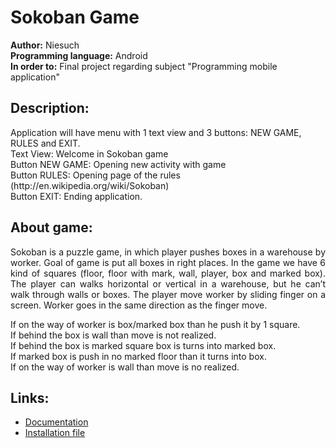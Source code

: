 # Sokoban Game
<b>Author:</b> Niesuch <br />
<b>Programming language:</b> Android <br />
<b>In order to:</b> Final project regarding subject "Programming mobile application" <br />

## Description:
<p>Application will have menu with 1 text view and 3 buttons: NEW GAME, RULES and EXIT. <br />
Text View: Welcome in Sokoban game <br />
Button NEW GAME: Opening new activity with game <br />
Button RULES: Opening page of the rules (http://en.wikipedia.org/wiki/Sokoban) <br />
Button EXIT: Ending application. <br /></p>

## About game:
<p align="justify">Sokoban is a puzzle game, in which player pushes boxes in a warehouse by worker. Goal of game is put all boxes in right places. In the game we have 6 kind of squares (floor, floor with mark, wall, player, box and marked box). The player can walks horizontal or vertical in a warehouse, but he can’t walk through walls or boxes. The player move worker by sliding finger on a screen. Worker goes in the same direction as the finger move. <br /></p>
If on the way of worker is box/marked box than he push it by 1 square. <br />
If behind the box is wall than move is not realized. <br />
If behind the box is marked square box is turns into marked box. <br />
If marked box is push in no marked floor than it turns into box. <br />
If on the way of worker is wall than move is no realized. <br />

## Links:
* [Documentation](https://www.dropbox.com/sh/fcgrk5i2vhbxm7l/AAAnpt5DaXzSzQ6IYD2LWao_a?dl=0)
* [Installation file](https://www.dropbox.com/sh/quvgo8h536kwhne/AAB3fXEKf_1u18H9Zai5zDfQa?dl=0)
